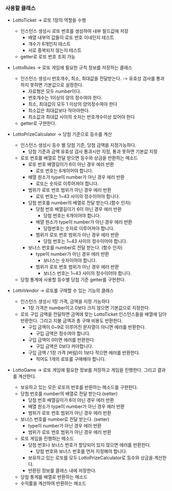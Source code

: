 ### 사용할 클래스

- LottoTicket -> 로또 1장의 역할을 수행
  - 인스턴스 생성시 로또 번호를 생성하여 내부 필드값에 저장
    - 배열 내부의 값들이 로또 번호 이내인지 테스트
    - 개수가 6개인지 테스트
    - 서로 중복되지 않는지 테스트
  - getter로 로또 번호 조회 가능


- LottoRules -> 로또 게임에 필요한 규칙 정보를 저장하는 클래스
  - 인스턴스 생성시 번호개수, 최소, 최대값을 전달받는다. -> 유효성 검사를 통과하지 못하면 기본값으로 설정한다.
    - 자료형은 모두 number이다.
    - 번호개수는 1이상의 양의 정수여야 한다.
    - 최소, 최대값이 모두 1 이상의 양의정수여야 한다
    - 최소값은 최대값보다 작아야한다.
    - 최소값과 최대값 사이의 숫자는 번호개수이상 있어야 한다
  - getter로 구현한다.


- LottoPrizeCalculator -> 당첨 기준으로 등수를 계산
  - 인스턴스 생성시 등수 별 당첨 기준, 당첨 금액을 지정가능하다.
    - 당첨 기준과 금액 유효성 검사 통과시만 지정, 통과 못하면 기본값 지정
  - 로또 번호를 배열로 전달 받으면 등수와 상금을 반환하는 메소드
    - 로또 번호 배열길이가 6이 아닌 경우 에러 반환 
      - 로또 번호는 6개이어야 합니다.
    - 배열 원소가 type이 number가 아닌 경우 에러 반환
      - 로또는 숫자로 이루어져야 합니다.
    - 범위가 로또 번호 범위가 아닌 경우 에러 반환
      - 로또 번호는 1~43 사이의 정수이어야 합니다.
    - 당첨 번호를 number의 배열로 전달 받는다.(함수 인자)
        - 당첨 번호 배열길이가 6이 아닌 경우 에러 반환
          - 당첨 번호는 6개이어야 합니다.
        - 배열 원소가 type이 number가 아닌 경우 에러 반환
          - 당첨번호는 숫자로 이루어져야 합니다.
        - 범위가 로또 번호 범위가 아닌 경우 에러 반환
          - 당첨 번호는 1~43 사이의 정수이어야 합니다.
    - 보너스 번호를 number로 전달 받는다. (함수 인자)
        - type이 number가 아닌 경우 에러 반환
          - 보너스는 숫자이어야 합니다.
        - 범위가 로또 번호 범위가 아닌 경우 에러 반환
          - 보너스 번호는 1~43 사이의 정수이어야 합니다.
  - 당첨 통계에 사용할 등수별 당첨 기준 getter를 구현한다.

- LottoVendor -> 로또를 구매할 수 있는 기능의 클래스
  - 인스턴스 생성시 1장 가격, 금액을 지정 가능하다
    - 1장 가격은 number이고 0보다 크지 않으면 기본값으로 지정한다.
  - 로또 구입 금액을 전달하면 금액에 맞는 LottoTicket 인스턴스들을 배열에 담아 반환한다. 그리고 지불 금액과 총 구매 비용도 반환한다.
    - 구입 금액이 0~9로 이루어진 문자열이 아니면 에러를 반환한다.
      - 구입 금액은 정수여야 합니다.
    - 구입 금액이 0이면 에러를 반환한다.
      - 구입 금액은 0보다 커야합니다.
    - 구입 금액 / 1장 가격 (버림)이 1보다 작으면 에러를 반환한다.
      - 적어도 1개의 로또를 구매해야 합니다.

- LottoGame -> 로또 게임에 필요한 정보를 저장하고 게임을 진행한다. 그리고 결과를 계산한다.
  - 보유하고 있는 모든 로또의 번호를 반환하는 메소드를 구현한다.
  - 당첨 번호를 number의 배열로 전달 받는다.(setter) 
      - 당첨 번호 배열길이가 6이 아닌 경우 에러 반환
      - 배열 원소가 type이 number가 아닌 경우 에러 반환
      - 범위가 로또 번호 범위가 아닌 경우 에러 반환
  - 보너스 번호를 number로 전달 받는다. (setter) 
      - type이 number가 아닌 경우 에러 반환
      - 범위가 로또 번호 범위가 아닌 경우 에러 반환
  - 로또 게임을 진행하는 메소드
    - 당첨 번호나 보너스 번호가 할당되어 있지 않으면 에러를 반환한다.
      - 당첨 번호와 보너스 번호를 먼저 지정해야 합니다.
    - 보유하고 있는 로또를 모두 LottoPrizeCalculator로 등수와 상금을 계산한다.
    - 반환된 정보를 클래스 내에 저장한다.
  - 당첨 통계를 배열로 반환하는 메소드
  - 수익률을 계산하여 반환하는 메소드
